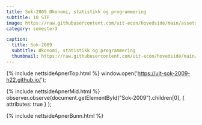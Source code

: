 ```yaml
---
title: Sok-2009 Økonomi, statistikk og programmering
subtitle: 10 STP
image: https://raw.githubusercontent.com/uit-econ/hovedside/main/assets/img/Sok-2009.jpg
category: semester3

caption:
  title: Sok-2009
  subtitle: Økonomi, statistikk og programmering
  thumbnail: https://raw.githubusercontent.com/uit-econ/hovedside/main/assets/img/Sok-2009.jpg
---
```

{% include nettsideApnerTop.html %}
window.open('https://uit-sok-2009-h22.github.io/');

{% include nettsideApnerMid.html %} 
observer.observe(document.getElementById("Sok-2009").children[0], { attributes: true } );

{% include nettsideApnerBunn.html %}


